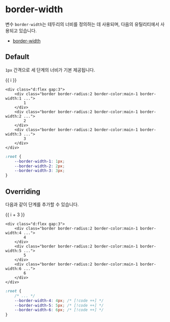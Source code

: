 <script setup>
import ExampleSection from "../components/ExampleSection.vue"
</script>

# border-width

변수 `border-width`는 테두리의 너비를 정의하는 데 사용되며, 다음의 유틸리티에서 사용되고 있습니다.

-   [border-width](../utility/border/border-width.md)

## Default

`1px` 간격으로 세 단계의 너비가 기본 제공됩니다.

<ExampleSection>
    <div class="d:flex gap:3">
        <div v-for="i in 3" class="h:2 w:2 d:flex ai:center jc:center color:base-10 bg-color:base-1 border border-radius:2 border-color:main-1" :class="`border-width:${i}`" > {{ i }} </div>
    </div>
</ExampleSection>

```html{2,5,8}
<div class="d:flex gap:3">
    <div class="border border-radius:2 border-color:main-1 border-width:1 ...">
        1
    </div>
    <div class="border border-radius:2 border-color:main-1 border-width:2 ...">
        2
    </div>
    <div class="border border-radius:2 border-color:main-1 border-width:3 ...">
        3
    </div>
</div>
```

```css
:root {
    --border-width-1: 1px;
    --border-width-2: 2px;
    --border-width-3: 3px;
}
```

## Overriding

다음과 같이 단계를 추가할 수 있습니다.

<ExampleSection>
    <div class="d:flex gap:3">
        <div 
            v-for="i in 3" 
            class="h:2 w:2 d:flex ai:center jc:center color:base-10 border-radius:2 bg-color:base-1" 
            :style="`border:solid ${i+3}px #99c842`" >
            {{ i + 3 }} 
        </div>
    </div>
</ExampleSection>

```html{2,5,8}
<div class="d:flex gap:3">
    <div class="border border-radius:2 border-color:main-1 border-width:4 ...">
        4
    </div>
    <div class="border border-radius:2 border-color:main-1 border-width:5 ...">
        5
    </div>
    <div class="border border-radius:2 border-color:main-1 border-width:6 ...">
        6
    </div>
</div>
```

```css
:root {
    /* ... */
    --border-width-4: 4px; /* [!code ++] */
    --border-width-5: 5px; /* [!code ++] */
    --border-width-6: 6px; /* [!code ++] */
}
```
